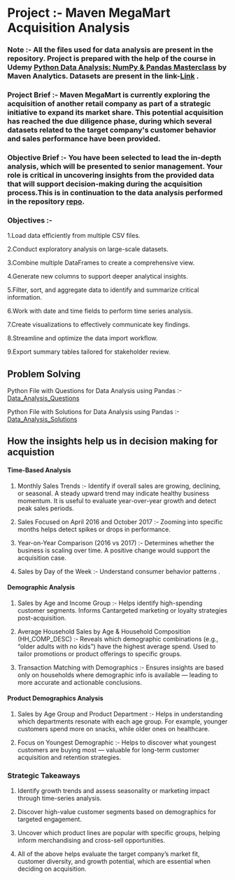 # Project :- Maven MegaMart Acquisition Analysis

### Note :- All the files used for data analysis are present in the repository. Project is prepared with the help of the course in Udemy [Python Data Analysis: NumPy & Pandas Masterclass](https://www.udemy.com/course/python-pandas/) by Maven Analytics. Datasets are present in the link-[Link](https://drive.google.com/drive/u/0/folders/1LSaUhetg7Aq1411pQHI_w4qY7q_l-yzK) .

### Project Brief :- Maven MegaMart is currently exploring the acquisition of another retail company as part of a strategic initiative to expand its market share. This potential acquisition has reached the due diligence phase, during which several datasets related to the target company's customer behavior and sales performance have been provided.

### Objective Brief :- You have been selected to lead the in-depth analysis, which will be presented to senior management.  Your role is critical in uncovering insights from the provided data that will support decision-making during the acquisition process.This is in continuation to the data analysis performed in the repository [repo](https://github.com/aa-abhinavacharya/Data_Analysis_With_Python_Project_Acquistion_Analysis_Part_1/tree/main).

### Objectives :- 

1.Load data efficiently from multiple CSV files.

2.Conduct exploratory analysis on large-scale datasets.

3.Combine multiple DataFrames to create a comprehensive view.

4.Generate new columns to support deeper analytical insights.

5.Filter, sort, and aggregate data to identify and summarize critical information.

6.Work with date and time fields to perform time series analysis.

7.Create visualizations to effectively communicate key findings.

8.Streamline and optimize the data import workflow.

9.Export summary tables tailored for stakeholder review.

## Problem Solving

Python File with Questions for Data Analysis using Pandas :-[Data_Analysis_Questions](https://github.com/aa-abhinavacharya/Data_Analysis_With_Python_Project_Acquistion_Analysis_Part_2/blob/main/Final_Acquistion_Questions.ipynb)

Python File with Solutions for Data Analysis using Pandas :-[Data_Analysis_Solutions](https://github.com/aa-abhinavacharya/Data_Analysis_With_Python_Project_Acquistion_Analysis_Part_2/blob/main/Final_Acquistion_Solutions.ipynb)

## How the insights help us in decision making for acquistion

#### Time-Based Analysis

1. Monthly Sales Trends :- Identify if overall sales are growing, declining, or seasonal. A steady upward trend may indicate healthy business momentum. It is useful to evaluate year-over-year growth and detect peak sales periods.

2. Sales Focused on April 2016 and October 2017 :- Zooming into specific months helps detect spikes or drops in performance. 

3. Year-on-Year Comparison (2016 vs 2017) :- Determines whether the business is scaling over time. A positive change would support the acquisition case.

4. Sales by Day of the Week :- Understand consumer behavior patterns .

#### Demographic Analysis 

1. Sales by Age and Income Group :- Helps identify high-spending customer segments. Informs Cantargeted marketing or loyalty strategies post-acquisition.

2. Average Household Sales by Age & Household Composition (HH_COMP_DESC) :- Reveals which demographic combinations (e.g., “older adults with no kids”) have the highest average spend.  Used to tailor promotions or product offerings to specific groups.

3. Transaction Matching with Demographics :- Ensures insights are based only on households where demographic info is available — leading to more accurate and actionable conclusions.

#### Product Demographics Analysis 

1. Sales by Age Group and Product Department :- Helps in understanding which departments resonate with each age group. For example, younger customers spend more on snacks, while older ones on healthcare.

2. Focus on Youngest Demographic :- Helps to discover what youngest customers are buying most — valuable for long-term customer acquisition and retention strategies.

### Strategic Takeaways

1. Identify growth trends and assess seasonality or marketing impact through time-series analysis.

2. Discover high-value customer segments based on demographics for targeted engagement.

3. Uncover which product lines are popular with specific groups, helping inform merchandising and cross-sell opportunities.

4. All of the above helps evaluate the target company’s market fit, customer diversity, and growth potential, which are essential when deciding on acquisition.

